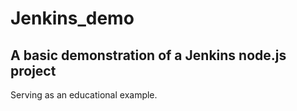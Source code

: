 # Jenkins_demo
## A basic demonstration of a Jenkins node.js project
Serving as an educational example.
